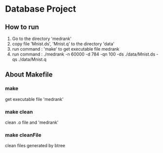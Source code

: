 # Database Project

## How to run
1. Go to the directory 'medrank'
2. copy file 'Mnist.ds', 'Mnist.q' to the directory 'data'
3. run command : 'make' to get executable file medrank
4. run command : ./medrank -n 60000 -d 784 -qn 100 -ds ./data/Mnist.ds -qs ./data/Mnist.q

## About Makefile

### make

get executable file 'medrank'

### make clean

clean .o file and 'medrank'

### make cleanFile

clean files generated by btree
